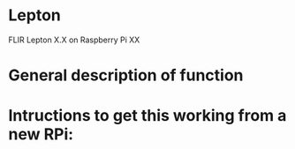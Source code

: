# Lepton
FLIR Lepton X.X on Raspberry Pi XX

# General description of function
# Intructions to get this working from a new RPi:
